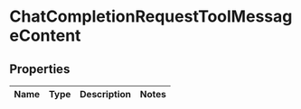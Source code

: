 
# ChatCompletionRequestToolMessageContent

## Properties
| Name | Type | Description | Notes |
| ------------ | ------------- | ------------- | ------------- |



